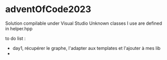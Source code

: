 # adventOfCode2023

Solution compilable under Visual Studio
Unknown classes I use are defined in helper.hpp

to do list :  
  - day1, récupérer le graphe, l'adapter aux templates et l'ajouter à mes lib
  - 
